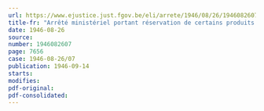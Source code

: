 ```yaml
---
url: https://www.ejustice.just.fgov.be/eli/arrete/1946/08/26/1946082607/justel
title-fr: "Arrêté ministériel portant réservation de certains produits importés indispensables à la restauration des immeubles sinistrés par faits de guerre"
date: 1946-08-26
source:
number: 1946082607
page: 7656
case: 1946-08-26/07
publication: 1946-09-14
starts:
modifies:
pdf-original:
pdf-consolidated:
---
```


